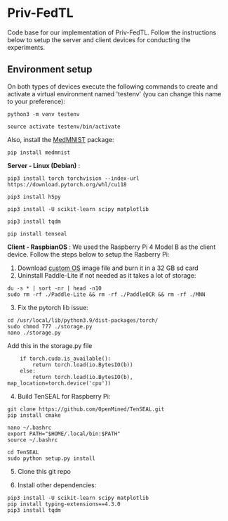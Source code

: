 # Priv-FedTL
Code base for our implementation of Priv-FedTL. Follow the instructions below to setup the server and client devices for conducting the experiments.

## Environment setup
On both types of devices execute the following commands to create and activate a virtual environment named 'testenv' (you can change this name to your preference):
```
python3 -m venv testenv 
```
```
source activate testenv/bin/activate
```
Also, install the [MedMNIST](https://github.com/MedMNIST/MedMNIST) package:
```
pip install medmnist
```
**Server - Linux (Debian)** :
```
pip3 install torch torchvision --index-url https://download.pytorch.org/whl/cu118
```
```
pip3 install h5py
```
```
pip3 install -U scikit-learn scipy matplotlib
```
```
pip3 install tqdm
```
```
pip install tenseal
```
**Client - RaspbianOS** :
We used the Raspberry Pi 4 Model B as the client device. Follow the steps below to setup the Rasberry Pi:
1. Download [custom OS](https://github.com/Qengineering/RPi-Bullseye-DNN-image) image file and burn it in a 32 GB sd card
2. Uninstall Paddle-Lite if not needed as it takes a lot of storage:
```	
du -s * | sort -nr | head -n10
sudo rm -rf ./Paddle-Lite && rm -rf ./PaddleOCR && rm -rf ./MNN
```	
3. Fix the pytorch lib issue:
```
cd /usr/local/lib/python3.9/dist-packages/torch/
sudo chmod 777 ./storage.py
nano ./storage.py
```
Add this in the storage.py file
```
	if torch.cuda.is_available():
		return torch.load(io.BytesIO(b))
	else:
		return torch.load(io.BytesIO(b), map_location=torch.device('cpu'))
```
4. Build TenSEAL for Raspberry Pi:
```	
git clone https://github.com/OpenMined/TenSEAL.git
pip install cmake
```
```
nano ~/.bashrc
export PATH="$HOME/.local/bin:$PATH"
source ~/.bashrc
```
```
cd TenSEAL
sudo python setup.py install
```
5. Clone this git repo

6. Install other dependencies:
```	
pip3 install -U scikit-learn scipy matplotlib
pip install typing-extensions==4.3.0
pip3 install tqdm
```
